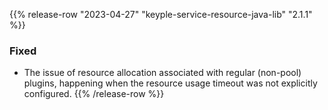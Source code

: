{{% release-row "2023-04-27" "keyple-service-resource-java-lib" "2.1.1" %}} 
### Fixed
- The issue of resource allocation associated with regular (non-pool) plugins, happening when the resource usage timeout was not explicitly configured.
{{% /release-row %}}
